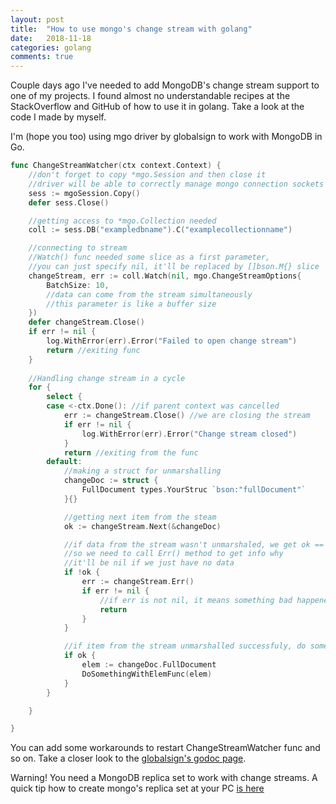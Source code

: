 ```yaml
---
layout: post
title:  "How to use mongo's change stream with golang"
date:   2018-11-18
categories: golang
comments: true
---
```

Couple days ago I've needed to add MongoDB's change stream support to one of my projects. I found almost no understandable recipes at the StackOverflow and GitHub of how to use it in golang. Take a look at the code I made by myself.

I'm (hope you too) using mgo driver by globalsign to work with MongoDB in Go.

```go
func ChangeStreamWatcher(ctx context.Context) {
    //don't forget to copy *mgo.Session and then close it
    //driver will be able to correctly manage mongo connection sockets
	sess := mgoSession.Copy()
	defer sess.Close()

	//getting access to *mgo.Collection needed
	coll := sess.DB("exampledbname").C("examplecollectionname")

    //connecting to stream
    //Watch() func needed some slice as a first parameter,
    //you can just specify nil, it'll be replaced by []bson.M{} slice
	changeStream, err := coll.Watch(nil, mgo.ChangeStreamOptions{
        BatchSize: 10, 
        //data can come from the stream simultaneously
        //this parameter is like a buffer size
	})
	defer changeStream.Close()
	if err != nil {
		log.WithError(err).Error("Failed to open change stream")
		return //exiting func
	}
	
	//Handling change stream in a cycle
	for {
		select {
		case <-ctx.Done(): //if parent context was cancelled
			err := changeStream.Close() //we are closing the stream
			if err != nil {
				log.WithError(err).Error("Change stream closed")
			}
			return //exiting from the func
		default:
			//making a struct for unmarshalling
			changeDoc := struct {
				FullDocument types.YourStruc `bson:"fullDocument"`
			}{}

			//getting next item from the steam
			ok := changeStream.Next(&changeDoc)

			//if data from the stream wasn't unmarshaled, we get ok == false as a result
			//so we need to call Err() method to get info why
			//it'll be nil if we just have no data
			if !ok {
				err := changeStream.Err()
				if err != nil {
					//if err is not nil, it means something bad happened, let's finish our func
					return
				}
			}

			//if item from the stream unmarshalled successfuly, do something with it
			if ok {
				elem := changeDoc.FullDocument
				DoSomethingWithElemFunc(elem)
			}
		}

	}

}
```

You can add some workarounds to restart ChangeStreamWatcher func and so on. Take a closer look to the [globalsign's godoc page](https://godoc.org/github.com/globalsign/mgo).

Warning! You need a MongoDB replica set to work with change streams. A quick tip how to create mongo's replica set at your PC [is here](http://37yonub.ru/articles/mongo-replica-set-docker-localhost)